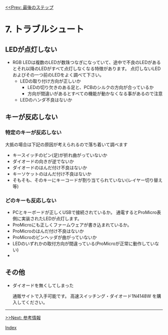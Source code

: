 [<<Prev: 最後のステップ](06_final_step.md)  

# 7. トラブルシュート

## LEDが点灯しない

  - RGB LEDは複数のLEDが数珠つなぎになっていて、途中で不良のLEDがあるとそれ以降のLEDがすべて点灯しなくなる特徴があります。
  点灯しないLEDおよびその一つ前のLEDをよく調べて下さい。
    - LEDの取り付け方向が正しいか
      - LEDの切り欠きのある足と、PCBのシルクの方向が合っているか
      - 方向が間違いがあるとすべての機能が動かなくなる事があるので注意
    - LEDのハンダ不良はないか
  
## キーが反応しない

### 特定のキーが反応しない
 
大抵の場合は下記の原因が考えられるので落ち着いて調べます

- キースイッチのピン(足)が折れ曲がっていないか
- ダイオードの向きが逆でないか
- ダイオードのはんだ付け不良はないか
- キーソケットのはんだ付け不良はないか
- そもそも、そのキーにキーコードが割り当てられていない(レイヤー切り替え等)

### どのキーも反応しない

- PCとキーボードが正しくUSBで接続されているか。
  通電するとProMicro表側に実装されたLEDが点灯します。
- ProMicroにも正しくファームウェアが書き込まれているか。
- ProMicroのはんだ付け不良はないか
- ProMicroのピンヘッダが曲がっていないか
- LEDのいずれかの取付方向が間違っている(ProMicroが正常に動作していない)
- 
## その他
 
 - ダイオードを無くしてしまった
  
   通販サイトで入手可能です。 高速スイッチング・ダイオード1N4148W を購入してください。

----
 [>>Next: 参考情報](08_reference.md)

[Index](index.md)
